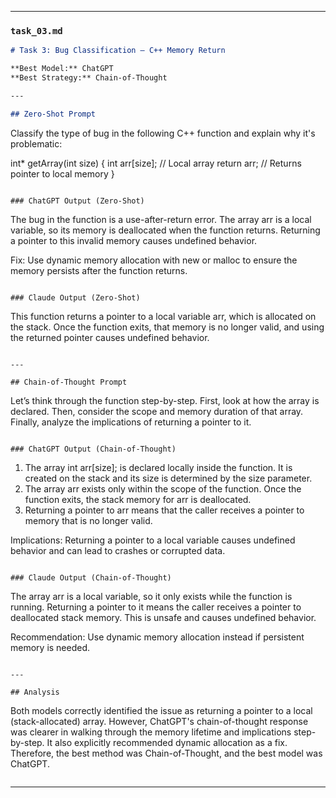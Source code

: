 
---

### `task_03.md`

```markdown
# Task 3: Bug Classification – C++ Memory Return

**Best Model:** ChatGPT  
**Best Strategy:** Chain-of-Thought  

---

## Zero-Shot Prompt
```
Classify the type of bug in the following C++ function and explain why it's problematic:

int* getArray(int size) {
    int arr[size];  // Local array
    return arr;     // Returns pointer to local memory
}
```

### ChatGPT Output (Zero-Shot)
```
The bug in the function is a use-after-return error. The array arr is a local variable, so its memory is deallocated when the function returns. Returning a pointer to this invalid memory causes undefined behavior.

Fix: Use dynamic memory allocation with new or malloc to ensure the memory persists after the function returns.
```

### Claude Output (Zero-Shot)
```
This function returns a pointer to a local variable arr, which is allocated on the stack. Once the function exits, that memory is no longer valid, and using the returned pointer causes undefined behavior.
```

---

## Chain-of-Thought Prompt
```
Let’s think through the function step-by-step. First, look at how the array is declared. Then, consider the scope and memory duration of that array. Finally, analyze the implications of returning a pointer to it.
```

### ChatGPT Output (Chain-of-Thought)
```
1. The array int arr[size]; is declared locally inside the function. It is created on the stack and its size is determined by the size parameter.
2. The array arr exists only within the scope of the function. Once the function exits, the stack memory for arr is deallocated.
3. Returning a pointer to arr means that the caller receives a pointer to memory that is no longer valid.

Implications: Returning a pointer to a local variable causes undefined behavior and can lead to crashes or corrupted data.
```

### Claude Output (Chain-of-Thought)
```
The array arr is a local variable, so it only exists while the function is running. Returning a pointer to it means the caller receives a pointer to deallocated stack memory. This is unsafe and causes undefined behavior.

Recommendation: Use dynamic memory allocation instead if persistent memory is needed.
```

---

## Analysis
```
Both models correctly identified the issue as returning a pointer to a local (stack-allocated) array. However, ChatGPT's chain-of-thought response was clearer in walking through the memory lifetime and implications step-by-step. It also explicitly recommended dynamic allocation as a fix. Therefore, the best method was Chain-of-Thought, and the best model was ChatGPT.
```
```

---
